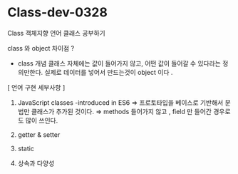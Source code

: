 # Class-dev-0328
Class 객체지향 언어 클래스 공부하기

class 와 object  차이점 ? 
- class 개념
클래스 자체에는 값이 들어가지 않고, 어떤 값이 들어갈 수 있다라는 정의만한다.
실제로 데이터를 넣어서 만드는것이 object 이다 .

[ 언어 구현 세부사항 ]
1. JavaScript classes -introduced in ES6
⇒ 프로토타입을 베이스로 기반해서 문법만 클래스가 추가된 것이다. 
⇒ methods 들어가지 않고 , field 만 들어간 경우로도 많이 쓰인다.

1. getter  & setter 
2. static 
3. 상속과 다양성 
